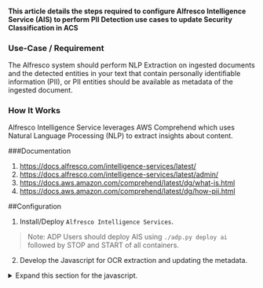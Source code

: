 #### This article details the steps required to configure Alfresco Intelligence Service (AIS) to perform PII Detection use cases to update Security Classification in ACS

### Use-Case / Requirement
The Alfresco system should perform NLP Extraction on ingested documents and the detected entities in your text that contain personally identifiable information (PII), or PII entities should be available as metadata of the ingested document.

### How It Works
Alfresco Intelligence Service leverages AWS Comprehend which uses Natural Language Processing (NLP) to extract insights about content.  

###Documentation
1. https://docs.alfresco.com/intelligence-services/latest/
2. https://docs.alfresco.com/intelligence-services/latest/admin/
3. https://docs.aws.amazon.com/comprehend/latest/dg/what-is.html
4. https://docs.aws.amazon.com/comprehend/latest/dg/how-pii.html


##Configuration
1. Install/Deploy `Alfresco Intelligence Services`.
> Note: ADP Users should deploy AIS using `./adp.py deploy ai` followed by STOP and START of all containers.

2. Develop the Javascript for OCR extraction and updating the metadata.

<details>
		<summary>Expand this section for the javascript.</summary>
``` javascript
var doc = document;


//schema:piiEntityTypes

performDataExtraction();


function invokeUntilAvailable(renditionName) {
    var _rendition = getAISRendition();

//retry getting ais reditiion else return rendition object
    for (var i = 0;(_rendition == undefined || _rendition == null); i++) {
		if(i < 1000)
		{
			_rendition = getAISRendition(renditionName);
			logger.info("COUNTER - " + i + " - IS RENDITION UNDEFINED ???  - " + (_rendition == undefined || _rendition == null));
		}
		else
		{
			break;	
			
		}
	}

    return _rendition;
}

//rendition name is cm:aiRekognition passed in performDataextracting
function getAISRendition(renditionName) {
    return renditionService.getRenditionByName(doc, renditionName);
}



function performDataExtraction() {

		logger.log("Performing Extraction");


//function to get rendition
	var aisRendition = invokeUntilAvailable("cm:aiPiiEntities");
	
	
    if (aisRendition !== undefined && aisRendition !== null) 
	{
        logger.info("**** RENDITION IS VERY MUCH AVAILABLE ****");

		//find rendition doc
        var rdoc = search.findNode(aisRendition.nodeRef);
        if (rdoc !== null && rdoc.content !== undefined) 
		{

		//parse rendition JSON return
            var j = JSON.parse(rdoc.content);
			
			const obj = JSON.parse(rdoc.content);
			
			logger.log("Interating through redition json " + typeof j);
			
            // check if response node is null/undefined
			
            if (j !== undefined && j !== null) 
			{
				//loop through parsed response object
				for (var x in j) 
				{
					
					//print obejct and child
						logger.log(x + ":"+ j[x]);
						logger.log("Object Type: " + typeof x);

					//assign child object to variable
						var schemas = j[x];

					//loop through child object
						for (var t in schemas) 
						{
							logger.log(t + ":"+ schemas[t]);
							if(t === "entities")
							{
								logger.log("interating through entities");
								var parsed = JSON.stringify(schemas[t]);

								logger.log("print: "  + parsed);

								for(var key in schemas[t])
								{
									logger.log("key " + key);	
									logger.log("key " + schemas[t][key]);	
									logger.log("PII Type " + schemas[t][key].type);
									logger.log("PII Confidence " + schemas[t][key].score);
									
									if(schemas[t][key].type == "SSN")
									{
										logger.log(schemas[t][key].type + " Identified ");
										logger.log("parent id: " + document.getParent().id);
										

										var requestBody = '{"id": "zMKc15jZ","groupId": "5643299b-8f8c-4f47-8f62-7cd51cac6766","op": "ADD"}';										

										logger.log(requestBody);
										
																											
										http.post('http://ec2-54-89-143-94.compute-1.amazonaws.com/alfresco/api/-default-/public/gs/versions/1/secured-nodes/' + document.getParent().id + '/securing-marks', requestBody, "application/json;charset=UTF-8", "demo", "demo");
										logger.error(r);									
									}
									if(schemas[t][key].type == "BANK_ROUTING")
									{
										logger.log(schemas[t][key].type + " Identified ");
										logger.log("parent id: " + document.getParent().id);
										

										var requestBody = '{"id": "zMKc15jZ","groupId": "5643299b-8f8c-4f47-8f62-7cd51cac6766","op": "ADD"}';												logger.log(requestBody);
										
																											
										http.post('http://ec2-54-89-143-94.compute-1.amazonaws.com/alfresco/api/-default-/public/gs/versions/1/secured-nodes/' + document.getParent().id + '/securing-marks', requestBody, "application/json;charset=UTF-8", "demo", "demo");
										logger.error(r);									

									}									
									if(schemas[t][key].type == "PASSPORT_NUMBER")
									{
										logger.log(schemas[t][key].type + " Identified ");
										logger.log("parent id: " + document.getParent().id);
										

										var requestBody = '{"id": "caCl4PB0","groupId": "ee79c1ef-2c08-4f66-b5c8-6a837560105e","op": "ADD"}';												logger.log(requestBody);
										
																											
										http.post('{hostname}/alfresco/api/-default-/public/gs/versions/1/secured-nodes/' + document.getParent().id + '/securing-marks', requestBody, "application/json;charset=UTF-8", "demo", "demo");
										logger.error(r);											
									}									
								}
							}
							
						}
						
					}
		            logger.log("AWS PII Classification Updated for " + document.getParent().name + " : " + document.getParent().id);

				}

            }

            logger.log("\n--- **** **** **** ---\n");

    } else {
        logger.info("**** RENDITION IS NOT YET AVAILABLE. AIS IS WORKING ON THE DOCUMENT ****");
    }

}

function sleep(milliseconds) {
  var start = new Date().getTime();
	logger.log("Sleep initiated");
  for (var i = 0; i < 1e7; i++) {
    if ((new Date().getTime() - start) > milliseconds){
      break;
    }
  }
}

```
</details>
<br/>

4. Save and update the description of the javascript

5.  Configure Folder Rules to:
    1. Add Aspects.
    ![add-aspects](assets/5a.png)
    2. Perform AI Renditions (AWS Textract).
    ![ai-rendition](assets/5b.png)
    3. Execute javascript to update metadata.
    ![ececute-js](assets/5c.png)


### ACS : Results
Upload a [sample-invoice-document](assets/Invoice-Investment.pdf). <br/>
The resulting view :
![result](assets/6.png)